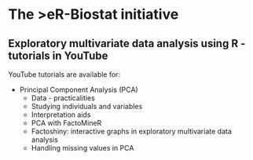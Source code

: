 # The >eR-Biostat initiative
## Exploratory multivariate data analysis using R - tutorials in YouTube

YouTube tutorials are available for:
* Principal Component Analysis (PCA) 
   + Data - practicalities
   + Studying individuals and variables
   + Interpretation aids
   + PCA with FactoMineR 
   + Factoshiny: interactive graphs in exploratory multivariate data analysis 
   + Handling missing values in PCA
